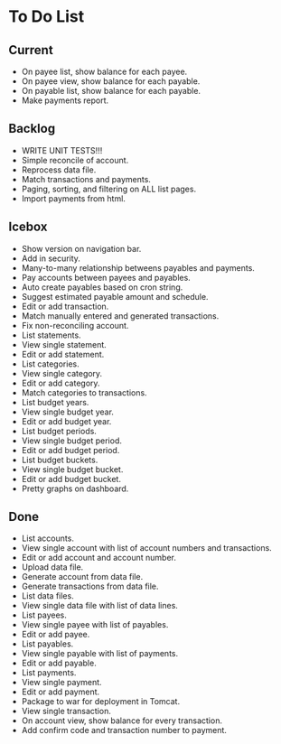# To Do List

## Current
- On payee list, show balance for each payee. 
- On payee view, show balance for each payable.
- On payable list, show balance for each payable.
- Make payments report.

## Backlog
- WRITE UNIT TESTS!!!
- Simple reconcile of account.
- Reprocess data file.
- Match transactions and payments.
- Paging, sorting, and filtering on ALL list pages.
- Import payments from html.

## Icebox
- Show version on navigation bar.
- Add in security.
- Many-to-many relationship betweens payables and payments.
- Pay accounts between payees and payables.
- Auto create payables based on cron string.
- Suggest estimated payable amount and schedule.
- Edit or add transaction.
- Match manually entered and generated transactions.
- Fix non-reconciling account.
- List statements.
- View single statement.
- Edit or add statement.
- List categories.
- View single category.
- Edit or add category.
- Match categories to transactions.
- List budget years.
- View single budget year.
- Edit or add budget year.
- List budget periods.
- View single budget period.
- Edit or add budget period.
- List budget buckets.
- View single budget bucket.
- Edit or add budget bucket.
- Pretty graphs on dashboard.

## Done
- List accounts.
- View single account with list of account numbers and transactions.
- Edit or add account and account number.
- Upload data file.
- Generate account from data file.
- Generate transactions from data file.
- List data files.
- View single data file with list of data lines.
- List payees.
- View single payee with list of payables.
- Edit or add payee.
- List payables.
- View single payable with list of payments.
- Edit or add payable.
- List payments.
- View single payment.
- Edit or add payment.
- Package to war for deployment in Tomcat.
- View single transaction.
- On account view, show balance for every transaction.
- Add confirm code and transaction number to payment.
